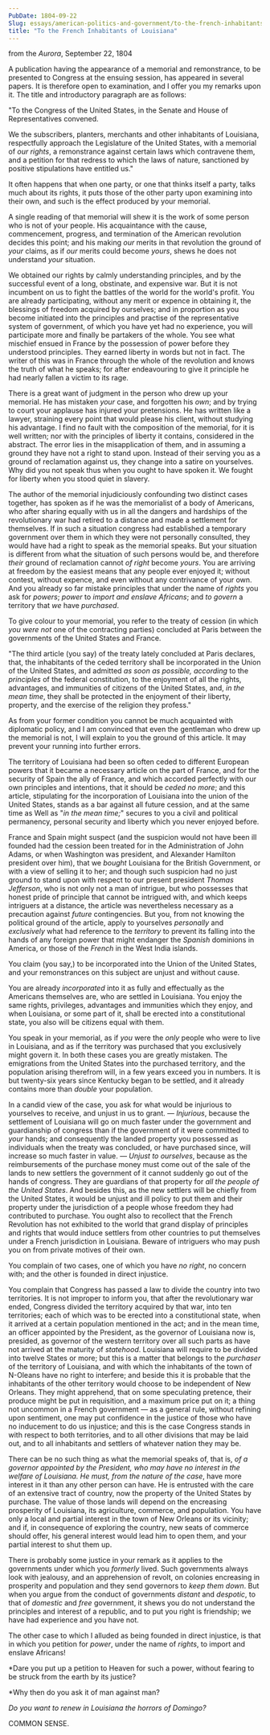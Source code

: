 ```yaml
---
PubDate: 1804-09-22
Slug: essays/american-politics-and-government/to-the-french-inhabitants-of-louisiana
title: "To the French Inhabitants of Louisiana"
---
```


   from the *Aurora*, September 22, 1804
   
   A publication having the appearance of a memorial and remonstrance, to be
   presented to Congress at the ensuing session, has appeared in several
   papers. It is therefore open to examination, and I offer you my remarks
   upon it. The title and introductory paragraph are as follows:

   "To the Congress of the United States, in the Senate and House of
   Representatives convened.
   
   We the subscribers, planters, merchants and
   other inhabitants of Louisiana, respectfully approach the Legislature of
   the United States, with a memorial of *our rights*, a remonstrance against
   certain laws which contravene them, and a petition for that redress to
   which the laws of nature, sanctioned by positive stipulations have
   entitled us."

   It often happens that when one party, or one that thinks itself a party,
   talks much about its rights, it puts those of the other party upon
   examining into their own, and such is the effect produced by your
   memorial.

   A single reading of that memorial will shew it is the work of some person
   who is not of your people. His acquaintance with the cause, commencement,
   progress, and termination of the American revolution decides this point;
   and his making *our* merits in that revolution the ground of *your* claims, as
   if *our* merits could become *yours*, shews he does not understand *your*
   situation.

   We obtained our rights by calmly understanding principles, and by the
   successful event of a long, obstinate, and expensive war. But it is not
   incumbent on us to fight the battles of the world for the world's profit.
   You are already participating, without any merit or expence in obtaining
   it, the blessings of freedom acquired by ourselves; and in proportion as
   you become initiated into the principles and practise of the
   representative system of government, of which you have yet had no
   experience, you will participate more and finally be partakers of the
   whole. You see what mischief ensued in France by the possession of power before
   they understood principles. They earned liberty in words but not in fact.
   The writer of this was in France through the whole of the revolution and
   knows the truth of what he speaks; for after endeavouring to give it
   principle he had nearly fallen a victim to its rage.

   There is a great want of judgment in the person who drew up your memorial.
   He has mistaken *your* case, and forgotten his *own*; and by trying to court
   your applause has injured your pretensions. He has written like a lawyer,
   straining every point that would please his client, without studying his
   advantage. I find no fault with the composition of the memorial, for it is well
   written; nor with the principles of liberty it contains, considered in the
   abstract. The error lies in the misapplication of them, and in assuming a
   ground they have not a right to stand upon.
   Instead of their serving you as a ground of reclamation against us, they
   change into a satire on yourselves. Why did you not speak thus when you
   ought to have spoken it. We fought for liberty when you stood quiet in
   slavery.

   The author of the memorial injudiciously confounding two distinct cases
   together, has spoken as if he was the memorialist of a body of Americans,
   who after sharing equally with us in all the dangers and hardships of the
   revolutionary war had retired to a distance and made a settlement for
   themselves. If in such a situation congress had established a temporary
   government over them in which they were not personally consulted, they
   would have had a right to speak as the memorial speaks. But your situation
   is different from what the situation of such persons would be, and
   therefore *their* ground of reclamation cannot *of right* become *yours*.
   You are arriving at freedom by the easiest means that any people ever
   enjoyed it; without contest, without expence, and even without any
   contrivance of your own. And you already so far mistake principles that
   under the name of *rights* you ask for *powers*; *power* to *import and enslave
   Africans*; and *to govern* a territory that *we* have *purchased*.

   To give colour to your memorial, you refer to the treaty of cession (in
   which *you were not* one of the contracting parties) concluded at Paris
   between the governments of the United States and France.

   "The third article (you say) of the treaty lately concluded at Paris
   declares, that, the inhabitants of the ceded territory shall be incorporated
   in the Union of the United States, and admitted *as soon as possible,
   according* to the *principles* of the federal constitution, to the enjoyment
   of all the rights, advantages, and immunities of citizens of the United
   States, and, *in the mean time*, they shall be protected in the enjoyment of
   their liberty, property, and the exercise of the religion they profess."

   As from your former condition you cannot be much acquainted with
   diplomatic policy, and I am convinced that even the gentleman who drew up
   the memorial is not, I will explain to you the ground of this article. It
   may prevent your running into further errors.

   The territory of Louisiana had been so often ceded to different European
   powers that it became a necessary article on the part of France, and for
   the security of Spain the ally of France, and which accorded perfectly
   with our own principles and intentions, that it should be *ceded no more*;
   and this article, stipulating for the incorporation of Louisiana into the
   union of the United States, stands as a bar against all future cession,
   and at the same time as Well as "*in the mean time;*" secures to you a civil
   and political permanency, personal security and liberty which you never
   enjoyed before.

   France and Spain might suspect (and the suspicion would not have been
   ill founded had the cession been treated for in the Administration of John
   Adams, or when Washington was president, and Alexander Hamilton president
   over him), that we *bought* Louisiana for the British Government, or with a
   view of selling it to her; and though such suspicion had no just ground to
   stand upon with respect to our present president *Thomas Jefferson*, who is
   not only not a man of intrigue, but who possesses that honest pride of
   principle that cannot be intrigued with, and which keeps intriguers at a
   distance, the article was nevertheless necessary as a precaution against
   *future* contingencies. But you, from not knowing the political ground of the article, apply to
   yourselves *personally* and *exclusively* what had reference to the *territory*
   to prevent its falling into the hands of any foreign power that might
   endanger the *Spanish* dominions in America, or those of
   the *French* in the West India islands.

   You claim (you say,) to be incorporated into the Union of the United
   States, and your remonstrances on this subject are unjust and without
   cause.

   You are already *incorporated* into it as fully and effectually as the
   Americans themselves are, who are settled in Louisiana. You enjoy the same
   rights, privileges, advantages and immunities which they enjoy, and when
   Louisiana, or some part of it, shall be erected into a constitutional
   state, you also will be citizens equal with them.

   You speak in your memorial, as if *you* were the *only* people who were to
   live in Louisiana, and as if the territory was purchased that you
   exclusively might govern it. In both these cases you are greatly mistaken.
   The emigrations from the United States into the purchased territory, and
   the population arising therefrom will, in a few years exceed you in
   numbers. It is but twenty-six years since Kentucky began to be settled,
   and it already contains more than *double* your population.

   In a candid view of the case, you ask for what would be injurious to
   yourselves to receive, and unjust in us to grant. &mdash; *Injurious*, because the
   settlement of Louisiana will go on much faster under the government and
   guardianship of congress than if the government of it were committed to
   *your* hands; and consequently the landed property you possessed as
   individuals when the treaty was concluded, or have purchased since, will
   increase so much faster in value. &mdash; *Unjust to ourselves*, because as the reimbursements of the purchase money
   must come out of the sale of the lands to new settlers the government of
   it cannot suddenly go out of the hands of congress. They are guardians of
   that property for *all the people of the United States*.
   And besides this, as the new settlers will be chiefly from the United
   States, it would be unjust and ill policy to put them and their property
   under the jurisdiction of a people whose freedom they had contributed to
   purchase. You ought also to recollect that the French Revolution has not exhibited
   to the world that grand display of principles and rights that would induce
   settlers from other countries to put themselves under a French
   jurisdiction in Louisiana. Beware of intriguers who may push you on from
   private motives of their own.

   You complain of two cases, one of which you have *no right*, no concern
   with; and the other is founded in direct injustice.

   You complain that Congress has passed a law to divide the country into two
   territories. It is not improper to inform you, that after the
   revolutionary war ended, Congress divided the territory acquired by that
   war, into ten territories; each of which was to be erected into a
   constitutional state, when it arrived at a certain population mentioned in
   the act; and in the mean time, an officer appointed by the President, as
   the governor of Louisiana now is, presided, as governor of the western
   territory over all such parts as have not arrived at the maturity of
   *statehood*. Louisiana will require to be divided into twelve States or more; but this
   is a matter that belongs to the *purchaser* of the territory of Louisiana,
   and with which the inhabitants of the town of N-Oleans have no right to
   interfere; and beside this it is probable that the inhabitants of the
   other territory would choose to be independent of New Orleans. They might
   apprehend, that on some speculating pretence, their produce might be put in
   requisition, and a maximum price put on it; a thing not uncommon in a
   French government &mdash; as a general rule, without refining upon sentiment, one may put confidence
   in the justice of those who have no inducement to do us injustice; and
   this is the case Congress stands in with respect to both territories, and
   to all other divisions that may be laid out, and to all inhabitants and
   settlers of whatever nation they may be.

   There can be no such thing as what the memorial speaks of, that is, *of a
   governor appointed by the President, who may have no interest in the
   welfare of Louisiana. He must, from the nature of the case*, have more
   interest in it than any other person can have. He is entrusted with the
   care of an extensive tract of country, now the property of the United
   States by purchase. The value of those lands will depend on the encreasing prosperity of
   Louisiana, its agriculture, commerce, and population. 
   You have only a local and partial interest in the town of New Orleans or
   its vicinity; and if, in consequence of exploring the country, new seats
   of commerce should offer, his general interest would lead him to open
   them, and your partial interest to shut them up.

   There is probably some justice in your remark as it applies to the
   governments under which you *formerly* lived. Such governments always look
   with jealousy, and an apprehension of revolt, on colonies encreasing in
   prosperity and population and they send governors to *keep them down*.
   But when you argue from the conduct of governments *distant* and *despotic*,
   to that of *domestic* and *free* government, it shews you do not understand
   the principles and interest of a republic, and to put you right is
   friendship; we have had experience and you have not.

   The other case to which I alluded as being founded in direct injustice, is
   that in which you petition for *power*, under the name of *rights*, to import
   and enslave Africans!

   *Dare you put up a petition to Heaven for such a power, without fearing to
   be struck from the earth by its justice?

   *Why then do you ask it of man against man?

   *Do you want to renew in Louisiana the horrors of Domingo?*

   COMMON SENSE.



